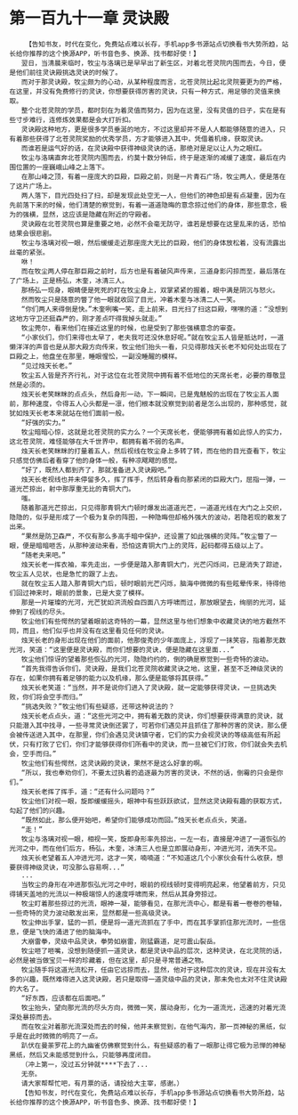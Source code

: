 # 第一百九十一章 灵诀殿
        【告知书友，时代在变化，免费站点难以长存，手机app多书源站点切换看书大势所趋，站长给你推荐的这个换源APP，听书音色多、换源、找书都好使！】
       翌日，当清晨来临时，牧尘与洛璃已是早早出了新生区，对着北苍灵院内围而去，今日，便是他们前往灵诀殿挑选灵诀的时候了。
       而对于那灵诀殿，牧尘颇为的心动，从某种程度而言，北苍灵院比起北灵院要更为的严格，在这里，并没有免费修行的灵诀，你想要获得厉害的灵诀，只有一种方式，用足够的灵值来换取。
       整个北苍灵院的学员，都时刻在为着灵值而努力，因为在这里，没有灵值的日子，实在是有些寸步难行，连修炼效果都是会大打折扣。
       灵诀殿这种地方，更是很多学员垂涎的地方，不过这里却并不是人人都能够随意的进入，只有着那些获得了北苍灵院奖励的优秀学员，方才能够进入其中，凭借着机缘，获取灵诀。
       而谁若是运气好的话，在灵诀殿中获得神级灵诀的话，那绝对是足以让人为之眼红。
       牧尘与洛璃直奔北苍灵院内围而去，约莫十数分钟后，终于是逐渐的减缓了速度，最后在内围位置的一座巍峨山峰之上落下。
       在那山峰之顶，有着一座庞大的巨殿，巨殿之前，则是一片青石广场，牧尘两人，便是落在了这片广场上。
       两人落下，目光四处扫了扫，却是发现此处空无一人，但他们的神色却是有点凝重，因为在先前落下来的时候，他们清楚的察觉到，有着一道道隐晦的意念掠过他们的身体，那些意念，极为的强横，显然，这应该是隐藏在附近的守殿者。
       灵诀殿在北苍灵院也算是重要之地，必然不会毫无防守，谁若是想要在这里乱来的话，恐怕结果会很悲剧。
       牧尘与洛璃对视一眼，然后缓缓走近那座庞大无比的巨殿，他们的身体放松着，没有流露出丝毫的紧张。
       咻！
       而在牧尘两人停在那巨殿之前时，后方也是有着破风声传来，三道身影闪掠而至，最后落在了广场上，正是杨弘，木奎，冰清三人。
       那杨弘一现身，眼睛便是死死的盯在牧尘身上，双掌紧紧的握着，眼中满是阴沉与怒火。
       然而牧尘只是随意的瞥了他一眼就收回了目光，冲着木奎与冰清二人一笑。
       “你们两人来得倒是快。”木奎咧嘴一笑，走上前来，目光扫了扫这巨殿，嘿嘿的道：“没想到这地方守卫还挺森严的，刚才差点吓得我掉头就走。”
       牧尘莞尔，看来他们在接近这里的时候，也是受到了那些强横意念的审查。
       “小家伙们，你们来得也太早了，老夫我可还没休息好呢。”就在牧尘五人皆是抵达时，一道懒洋洋的声音也是从那大殿方向传来，牧尘他们抬头一看，只见得那烛天长老不知何处出现在了巨殿之上，他盘坐在那里，睡眼惺忪，一副没睡醒的模样。
       “见过烛天长老。”
       牧尘五人皆是齐齐行礼，对于这位在北苍灵院中拥有着不低地位的天席长老，必要的尊敬显然是必须的。
       烛天长老笑眯眯的点点头，然后身形一动，下一瞬间，已是鬼魅般的出现在了牧尘五人面前，那种速度，令得五人心头都是一凛，他们根本就没察觉到前者是怎么出现的，那种感觉，就犹如烛天长老本来就站在他们面前一般。
       “好强的实力。”
       牧尘暗暗心惊，这就是北苍灵院的实力么？一个天席长老，便能够拥有着如此惊人的实力，这北苍灵院，难怪能够在大千世界中，都拥有着不弱的名声。
       烛天长老笑眯眯的打量着五人，然后视线在牧尘身上多转了转，而在他的目光查看下，牧尘只感觉仿佛后者看穿了他的身体一般，有种凉飕飕的感觉。
       “好了，既然人都到齐了，那就准备进入灵诀殿吧。”
       烛天长老视线也并未停留多久，挥了挥手，然后转身看向那紧闭的巨殿大门，屈指一弹，一道光芒掠出，射中那厚重无比的青铜大门。
       嗤。
       随着那道光芒掠出，只见得那青铜大门顿时爆发出道道光芒，一道道光线在大门之上交织，隐隐的，似乎是形成了一个极为复杂的阵图，一种隐晦但却格外强大的波动，若隐若现的散发了出来。
       “果然是防卫森严，不仅有那么多高手暗中保护，还设置了如此强横的灵阵。”牧尘瞥了一眼，便是暗暗咂舌，从那种波动来看，恐怕这青铜大门上的灵阵，起码都得五级以上了。
       “随老夫来吧。”
       烛天长老一挥衣袖，率先走出，一步便是踏入那青铜大门，光芒闪烁间，已是消失了踪迹，牧尘五人见状，也是急忙的跟了上去。
       就在牧尘五人踏入那青铜大门后，顿时眼前光芒闪烁，脑海中微微的有些眩晕传来，待得他们回过神来时，眼前的景象，已是大变了模样。
       那是一片璀璨的光河，光芒犹如洪流般自四面八方呼啸而过，那放眼望去，绚丽的光河，延伸到了视线的尽头。
       牧尘他们有些愕然的望着眼前这奇特的一幕，显然这里与他们想象中收藏灵诀的地方截然不同，而且，他们似乎也并没有在这里看见任何的灵诀。
       烛天长老的身形出现在他们的面前，他那俊秀的少年面庞上，浮现了一抹笑容，指着那无数光河，笑道：“这里便是灵诀殿，而你们想要的灵诀，便是隐藏在这里面...”
       牧尘他们惊讶的望着那些恢弘的光河，隐隐约约的，倒的确是察觉到一些奇特的波动。
       “首先我得告诉你们，灵诀殿，是我们北苍灵院收藏灵诀之地，这里，甚至不乏神级灵诀的存在，如果你拥有着足够的能力以及机缘，那么便是能够将其获得。”
       烛天长老笑道：“当然，并不是说你们进入了灵诀殿，就一定能够获得灵诀，一旦挑选失败，你们将会空手而归。”
       “挑选失败？”牧尘他们有些疑惑，还带这种说法的？
       烛天长老点点头，道：“这些光河之中，拥有着无数的灵诀，你们想要获得满意的灵诀，就只能潜入其中找寻，一些寻常灵诀倒还罢了，可若你们遇见并且抓住了那种厉害的灵诀，那么便会被传送进入其中，在那里，你们会遇见灵诀镇守者，它们的实力会视灵诀的等级高低有所起伏，只有打败了它们，你们才能够获得你们所看中的灵诀，而一旦被它们打败，你们就会失去机会，空手而归。”
       牧尘他们有些愕然，这灵诀殿的灵诀，果然不是这么好拿的啊。
       “所以，我也奉劝你们，不要太过执着的追逐最为厉害的灵诀，不然的话，倒霉的只会是你们。”
       烛天长老挥了挥手，道：“还有什么问题吗？”
       牧尘他们对视一眼，旋即缓缓摇头，眼神中有些跃跃欲试，显然这灵诀殿有趣的获取方式，勾起了他们的兴趣。
       “既然如此，那么便开始吧，希望你们能够成功而回。”烛天长老点点头，笑道。
       “走！”
       牧尘与洛璃对视一眼，相视一笑，旋即身形率先掠出，一左一右，直接是冲进了一道恢弘的光河之中，而在他们后方，杨弘，木奎，冰清三人也是立即展动身形，冲进光河，消失不见。
       烛天长老望着五人冲进光河，这才一笑，喃喃道：“不知道这几个小家伙会有什么收获，想要获得神级灵诀，可没那么容易啊...”
       ...
       当牧尘的身形在冲进那恢弘光河之中时，眼前的视线顿时变得明亮起来，他望着前方，只见得铺天盖地的光流以一种极端惊人的速度呼啸而来，然后从其身旁掠过。
       牧尘盯着那些掠过的光流，眼神一凝，能够看见，在那光流中心，都是有着一卷卷的卷轴，一些奇特的灵力波动散发出来，显然都是一些高级灵诀。
       牧尘伸出手掌，猛的一抓，便是将一道光流抓在了手中，而在其手掌抓住那光流时，一些信息，便是飞快的涌进了他的脑海中。
       大崩雷拳，灵级中品灵诀，拳势如崩雷，刚猛霸道，足可震山裂岳。
       牧尘咂了咂嘴，没想到随便抓一道灵诀，都是灵诀中品的层次，这种灵诀，在北灵院的话，必然是被当做宝贝一样的珍藏着，但在这里，却只是寻常普通之物。
       牧尘随手将这道光流松开，任由它远掠而去，显然，他对于这种层次的灵诀，现在并没有太多的兴趣，既然难得进入这灵诀殿，若只是取得一道灵级中品的灵诀，那未免也太对不住灵诀殿的大名了。
       “好东西，应该都在后面吧。”
       牧尘抬头，望向那光流的尽头方向，微微一笑，展动身形，化为一道流光，迅速的对着光流深处暴掠而去。
       而在牧尘对着那光流深处而去的时候，他并未察觉到，在他气海内，那一页神秘的黑纸，似乎是在此时微微的明亮了一点。
       趴伏在曼荼罗花上的九幽雀仿佛察觉到什么，有些疑惑的看了一眼那让得它极为忌惮的神秘黑纸，然后又未能感觉到什么，只能够再度闭目。
       （冲上第一，没过五分钟就****下去了...
       无奈。
       请大家帮帮忙吧，有月票的话，请投给大主宰，感谢。）
       【告知书友，时代在变化，免费站点难以长存，手机app多书源站点切换看书大势所趋，站长给你推荐的这个换源APP，听书音色多、换源、找书都好使！】